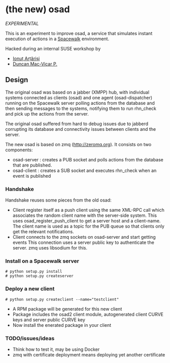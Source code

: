 
# (the new) osad

*EXPERIMENTAL*

This is an experiment to improve osad, a service that simulates instant execution of actions in a [Spacewalk](http://www.spacewalkproject.org/) environment.

Hacked during an internal SUSE workshop by

* [Ionuț Arțăriși](https://github.com/mapleoin)
* [Duncan Mac-Vicar P.](https://github.com/dmacvicar)

## Design

The original osad was based on a jabber (XMPP) hub, with individual systems connected as clients (osad) and one agent (osad-dispatcher) running on the Spacewalk server polling actions from the database and then sending messages to the systems, notifying them to run rhn_check and pick up the actions from the server.

The original osad suffered from hard to debug issues due to jabberd corrupting its
database and connectivity issues between clients and the server.

The new osad is based on zmq (http://zeromq.org). It consists on two components:

* osad-server : creates a PUB socket and polls actions from the database that
  are published.
* osad-client : creates a SUB socket and executes rhn_check when an event
  is published

### Handshake

Handshake reuses some pieces from the old osad:

* Client register itself as a push client using the same XML-RPC call which
  associates the random client name with the server-side system.
  This uses osad_register_push_client to get a server host and a client-name.
  The client name is used as a topic for the PUB queue so that clients only
  get the relevant notifications.
* Client connects to the zmq sockets on osad-server and start getting events
  This connection uses a server public key to authenticate the server.
  zmq uses libsodium for this.

### Install on a Spacewalk server

    # python setup.py install
    # python setup.py createserver

### Deploy a new client

    # python setup.py createclient --name="testclient"

* A RPM package will be generated for this new client
* Package includes the osad2 client module, autogenerated client CURVE keys and server public CURVE key
* Now install the enerated package in your client

### TODO/issues/ideas

* Think how to test it, may be using Docker
* zmq with certificate deployment means deploying yet another certificate

